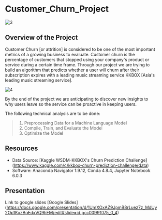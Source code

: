 # Customer_Churn_Project

![3](https://user-images.githubusercontent.com/73450637/111884435-03feda00-8998-11eb-80b0-3eac79c9b2e8.png)

## Overview of the Project

Customer Churn [or attrition] is considered to be one of the most important metrics of a growing business to evaluate. Customer churn is the percentage of customers that stopped using your company's product or service during a certain time frame. Through our project we are trying to build an algorithm that predicts whether a user will churn after their subscription expires with a leading music streaming service KKBOX [Asia's leading music streaming service]. 

![4](https://user-images.githubusercontent.com/73450637/111884843-90aa9780-899a-11eb-998b-1197132736f8.png)

By the end of the project we are anticipating to discover new insights to why users leave so the service can be proactive in keeping users. 

The following technical analysis are to be done:

> 1. Preprocessing Data for a Machine Language Model
> 2. Compile, Train, and Evaluate the Model
> 3. Optimize the Model

## Resources

* Data Source: [Kaggle WSDM-KKBOX's Churn Prediction Challenge] (https://www.kaggle.com/c/kkbox-churn-prediction-challenge/data)
* Software: Anaconda Navigator 1.9.12, Conda 4.8.4, Jupyter Notebook 6.0.3

## Presentation

Link to google slides [Google Slides] (https://docs.google.com/presentation/d/1UmXOxAZ9JpmB8rLuez7z_MdUy2Op1KxzBqEdxVQ9hEM/edit#slide=id.gcc00991075_0_4)
